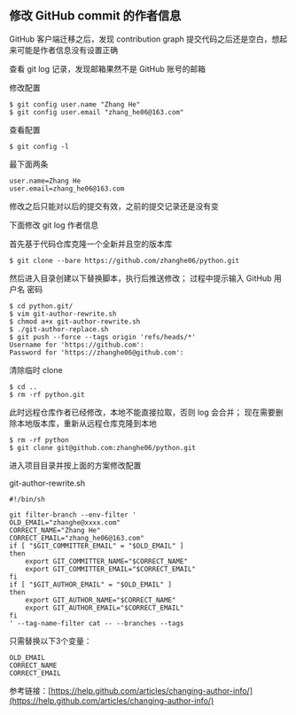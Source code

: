 ## 修改 GitHub commit 的作者信息

GitHub 客户端迁移之后，发现 contribution graph 提交代码之后还是空白，想起来可能是作者信息没有设置正确

查看 git log 记录，发现邮箱果然不是 GitHub 账号的邮箱

修改配置
```
$ git config user.name "Zhang He"
$ git config user.email "zhang_he06@163.com"
```

查看配置
```
$ git config -l
```
最下面两条
```
user.name=Zhang He
user.email=zhang_he06@163.com
```

修改之后只能对以后的提交有效，之前的提交记录还是没有变

下面修改 git log 作者信息

首先基于代码仓库克隆一个全新并且空的版本库
```
$ git clone --bare https://github.com/zhanghe06/python.git
```

然后进入目录创建以下替换脚本，执行后推送修改；
过程中提示输入 GitHub 用户名 密码
```
$ cd python.git/
$ vim git-author-rewrite.sh
$ chmod a+x git-author-rewrite.sh
$ ./git-author-replace.sh
$ git push --force --tags origin 'refs/heads/*'
Username for 'https://github.com': 
Password for 'https://zhanghe06@github.com': 
```

清除临时 clone
```
$ cd ..
$ rm -rf python.git
```

此时远程仓库作者已经修改，本地不能直接拉取，否则 log 会合并；
现在需要删除本地版本库，重新从远程仓库克隆到本地
```
$ rm -rf python
$ git clone git@github.com:zhanghe06/python.git
```
进入项目目录并按上面的方案修改配置


git-author-rewrite.sh

    #!/bin/sh
    
    git filter-branch --env-filter '
    OLD_EMAIL="zhanghe@xxxx.com"
    CORRECT_NAME="Zhang He"
    CORRECT_EMAIL="zhang_he06@163.com"
    if [ "$GIT_COMMITTER_EMAIL" = "$OLD_EMAIL" ]
    then
        export GIT_COMMITTER_NAME="$CORRECT_NAME"
        export GIT_COMMITTER_EMAIL="$CORRECT_EMAIL"
    fi
    if [ "$GIT_AUTHOR_EMAIL" = "$OLD_EMAIL" ]
    then
        export GIT_AUTHOR_NAME="$CORRECT_NAME"
        export GIT_AUTHOR_EMAIL="$CORRECT_EMAIL"
    fi
    ' --tag-name-filter cat -- --branches --tags


只需替换以下3个变量：
```
OLD_EMAIL
CORRECT_NAME
CORRECT_EMAIL
```

参考链接：[https://help.github.com/articles/changing-author-info/](https://help.github.com/articles/changing-author-info/)
